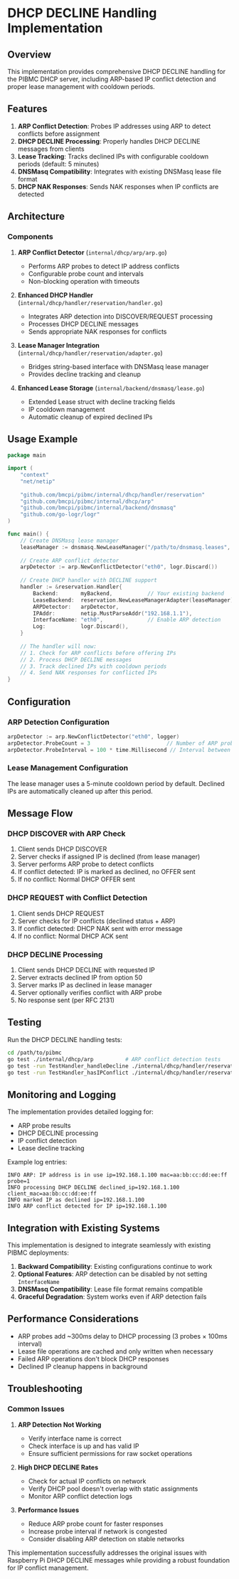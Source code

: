 # DHCP DECLINE Handling Implementation

## Overview

This implementation provides comprehensive DHCP DECLINE handling for the PIBMC DHCP server, including ARP-based IP conflict detection and proper lease management with cooldown periods.

## Features

1. **ARP Conflict Detection**: Probes IP addresses using ARP to detect conflicts before assignment
2. **DHCP DECLINE Processing**: Properly handles DHCP DECLINE messages from clients
3. **Lease Tracking**: Tracks declined IPs with configurable cooldown periods (default: 5 minutes)
4. **DNSMasq Compatibility**: Integrates with existing DNSMasq lease file format
5. **DHCP NAK Responses**: Sends NAK responses when IP conflicts are detected

## Architecture

### Components

1. **ARP Conflict Detector** (`internal/dhcp/arp/arp.go`)
   - Performs ARP probes to detect IP address conflicts
   - Configurable probe count and intervals
   - Non-blocking operation with timeouts

2. **Enhanced DHCP Handler** (`internal/dhcp/handler/reservation/handler.go`)
   - Integrates ARP detection into DISCOVER/REQUEST processing
   - Processes DHCP DECLINE messages
   - Sends appropriate NAK responses for conflicts

3. **Lease Manager Integration** (`internal/dhcp/handler/reservation/adapter.go`)
   - Bridges string-based interface with DNSMasq lease manager
   - Provides decline tracking and cleanup

4. **Enhanced Lease Storage** (`internal/backend/dnsmasq/lease.go`)
   - Extended Lease struct with decline tracking fields
   - IP cooldown management
   - Automatic cleanup of expired declined IPs

## Usage Example

```go
package main

import (
    "context"
    "net/netip"
    
    "github.com/bmcpi/pibmc/internal/dhcp/handler/reservation"
    "github.com/bmcpi/pibmc/internal/dhcp/arp"
    "github.com/bmcpi/pibmc/internal/backend/dnsmasq"
    "github.com/go-logr/logr"
)

func main() {
    // Create DNSMasq lease manager
    leaseManager := dnsmasq.NewLeaseManager("/path/to/dnsmasq.leases", logr.Discard())
    
    // Create ARP conflict detector
    arpDetector := arp.NewConflictDetector("eth0", logr.Discard())
    
    // Create DHCP handler with DECLINE support
    handler := &reservation.Handler{
        Backend:       myBackend,           // Your existing backend
        LeaseBackend:  reservation.NewLeaseManagerAdapter(leaseManager),
        ARPDetector:   arpDetector,
        IPAddr:        netip.MustParseAddr("192.168.1.1"),
        InterfaceName: "eth0",              // Enable ARP detection
        Log:           logr.Discard(),
    }
    
    // The handler will now:
    // 1. Check for ARP conflicts before offering IPs
    // 2. Process DHCP DECLINE messages
    // 3. Track declined IPs with cooldown periods
    // 4. Send NAK responses for conflicted IPs
}
```

## Configuration

### ARP Detection Configuration

```go
arpDetector := arp.NewConflictDetector("eth0", logger)
arpDetector.ProbeCount = 3                        // Number of ARP probes (default: 3)
arpDetector.ProbeInterval = 100 * time.Millisecond // Interval between probes (default: 100ms)
```

### Lease Management Configuration

The lease manager uses a 5-minute cooldown period by default. Declined IPs are automatically cleaned up after this period.

## Message Flow

### DHCP DISCOVER with ARP Check
1. Client sends DHCP DISCOVER
2. Server checks if assigned IP is declined (from lease manager)
3. Server performs ARP probe to detect conflicts
4. If conflict detected: IP is marked as declined, no OFFER sent
5. If no conflict: Normal DHCP OFFER sent

### DHCP REQUEST with Conflict Detection
1. Client sends DHCP REQUEST
2. Server checks for IP conflicts (declined status + ARP)
3. If conflict detected: DHCP NAK sent with error message
4. If no conflict: Normal DHCP ACK sent

### DHCP DECLINE Processing
1. Client sends DHCP DECLINE with requested IP
2. Server extracts declined IP from option 50
3. Server marks IP as declined in lease manager
4. Server optionally verifies conflict with ARP probe
5. No response sent (per RFC 2131)

## Testing

Run the DHCP DECLINE handling tests:

```bash
cd /path/to/pibmc
go test ./internal/dhcp/arp          # ARP conflict detection tests
go test -run TestHandler_handleDecline ./internal/dhcp/handler/reservation  # DECLINE handling tests
go test -run TestHandler_hasIPConflict ./internal/dhcp/handler/reservation  # Conflict detection tests
```

## Monitoring and Logging

The implementation provides detailed logging for:
- ARP probe results
- DHCP DECLINE processing
- IP conflict detection
- Lease decline tracking

Example log entries:
```
INFO ARP: IP address is in use ip=192.168.1.100 mac=aa:bb:cc:dd:ee:ff probe=1
INFO processing DHCP DECLINE declined_ip=192.168.1.100 client_mac=aa:bb:cc:dd:ee:ff
INFO marked IP as declined ip=192.168.1.100
INFO ARP conflict detected for IP ip=192.168.1.100
```

## Integration with Existing Systems

This implementation is designed to integrate seamlessly with existing PIBMC deployments:

1. **Backward Compatibility**: Existing configurations continue to work
2. **Optional Features**: ARP detection can be disabled by not setting `InterfaceName`
3. **DNSMasq Compatibility**: Lease file format remains compatible
4. **Graceful Degradation**: System works even if ARP detection fails

## Performance Considerations

- ARP probes add ~300ms delay to DHCP processing (3 probes × 100ms interval)
- Lease file operations are cached and only written when necessary
- Failed ARP operations don't block DHCP responses
- Declined IP cleanup happens in background

## Troubleshooting

### Common Issues

1. **ARP Detection Not Working**
   - Verify interface name is correct
   - Check interface is up and has valid IP
   - Ensure sufficient permissions for raw socket operations

2. **High DHCP DECLINE Rates**
   - Check for actual IP conflicts on network
   - Verify DHCP pool doesn't overlap with static assignments
   - Monitor ARP conflict detection logs

3. **Performance Issues**
   - Reduce ARP probe count for faster responses
   - Increase probe interval if network is congested
   - Consider disabling ARP detection on stable networks

This implementation successfully addresses the original issues with Raspberry Pi DHCP DECLINE messages while providing a robust foundation for IP conflict management.
